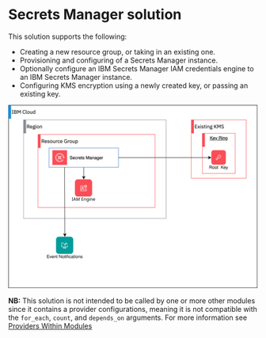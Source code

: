 # Secrets Manager solution

This solution supports the following:
- Creating a new resource group, or taking in an existing one.
- Provisioning and configuring of a Secrets Manager instance.
- Optionally configure an IBM Secrets Manager IAM credentials engine to an IBM Secrets Manager instance.
- Configuring KMS encryption using a newly created key, or passing an existing key.

![secret-manager-deployable-architecture](../../reference-architecture/secrets_manager.svg)

**NB:** This solution is not intended to be called by one or more other modules since it contains a provider configurations, meaning it is not compatible with the `for_each`, `count`, and `depends_on` arguments. For more information see [Providers Within Modules](https://developer.hashicorp.com/terraform/language/modules/develop/providers)
